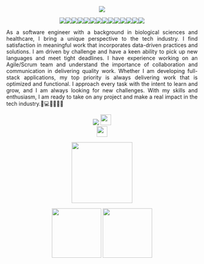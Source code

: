<p align="center">
  <img src="https://user-images.githubusercontent.com/107519645/187530023-12310a00-3630-40a6-87f5-2578b8ed4f1b.jpeg" />
</p>

<p align="center">
  <img src="https://img.shields.io/badge/JavaScript-F7DF1E?logo=javascript&logoColor=000&style=for-the-badge" /><img src="https://img.shields.io/badge/React-61DAFB?logo=react&logoColor=000&style=for-the-badge" /><img src="https://img.shields.io/badge/React%20Router-CA4245?logo=reactrouter&logoColor=fff&style=for-the-badge" /><img src="https://img.shields.io/badge/Vue.js-4FC08D?logo=vuedotjs&logoColor=fff&style=for-the-badge" /><img src="https://img.shields.io/badge/Node.js-393?logo=nodedotjs&logoColor=fff&style=for-the-badge" /><img src="https://img.shields.io/badge/express.js-%23404d59.svg?style=for-the-badge&logo=express&logoColor=%2361DAFB" /><img src="https://img.shields.io/badge/PostgreSQL-4169E1?logo=postgresql&logoColor=fff&style=for-the-badge" /><img src="https://img.shields.io/badge/Sequelize-52B0E7?logo=sequelize&logoColor=fff&style=for-the-badge" /><img src="https://img.shields.io/badge/MongoDB-47A248?logo=mongodb&logoColor=fff&style=for-the-badge" /><img src="https://img.shields.io/badge/Python-3776AB?logo=python&logoColor=fff&style=for-the-badge" /><img src="https://img.shields.io/badge/Django-092E20?logo=django&logoColor=fff&style=for-the-badge" /><img src="https://img.shields.io/badge/JSON%20Web%20Tokens-000?logo=jsonwebtokens&logoColor=fff&style=for-the-badge" /><img src="https://img.shields.io/badge/HTML5-E34F26?logo=html5&logoColor=fff&style=for-the-badge" /><img src="https://img.shields.io/badge/CSS3-1572B6?logo=css3&logoColor=fff&style=for-the-badge" />
</p>

<p align="justify">
As a software engineer with a background in biological sciences and healthcare, I bring a unique perspective to the tech industry. I find satisfaction in meaningful work that incorporates data-driven practices and solutions. I am driven by challenge and have a keen ability to pick up new languages and meet tight deadlines. I have experience working on an Agile/Scrum team and understand the importance of collaboration and communication in delivering quality work. Whether I am developing full-stack applications, my top priority is always delivering work that is optimized and functional. I approach every task with the intent to learn and grow, and I am always looking for new challenges. With my skills and enthusiasm, I am ready to take on any project and make a real impact in the tech industry.🚀💻👨🏻‍💻🧬 </p>

<p align="center">
  <a href="http://www.linkedin.com/in/martinez-jason" target="_blank"><img src="https://img.shields.io/badge/LinkedIn-0A66C2?logo=linkedin&logoColor=fff&style=for-the-badge" /></a> <a href="https://jason-mar-portfolio.web.app/" target="_blank"><img src="https://img.shields.io/badge/Portfolio_Site-006b80.svg" height="28" /></a>
  <br>
  <a href="https://github.com/jasonmar08/Professional_Portfolio" target="_blank"><img src="https://img.shields.io/badge/Portfolio_Repository-gray.svg" height="28" /></a>
</p>

<p align="center">
  <img src="https://github-readme-stats.vercel.app/api/top-langs/?username=jasonmar08&layout=compact&theme=prussian" height="160" />
</p>
<p align="center">
  <img src="https://github-readme-stats.vercel.app/api?username=jasonmar08&show_icons=true&theme=prussian" height="130" /> <img src="https://streak-stats.demolab.com/?user=DenverCoder1&theme=prussian" height="130" />
</p>
   
<!--
**jasonmar08/jasonmar08** is a ✨ _special_ ✨ repository because its `README.md` (this file) appears on your GitHub profile.

Here are some ideas to get you started:

- 🔭 I’m currently working on ...
- 🌱 I’m currently learning ...
- 👯 I’m looking to collaborate on ...
- 🤔 I’m looking for help with ...
- 💬 Ask me about ...
- 📫 How to reach me: ...
- 😄 Pronouns: ...
- ⚡ Fun fact: ...
-->
